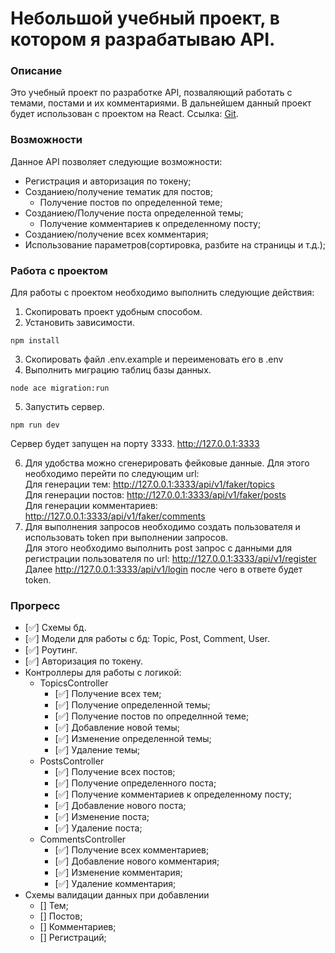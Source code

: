 # Небольшой учебный проект, в котором я разрабатываю API.

### Описание
Это учебный проект по разработке API, позваляющий работать с  темами, постами и их комментариями.
В дальнейшем данный проект будет использован с проектом на React. Ссылка: [Git](https://github.com/BolotnikovMS/test-task-react).

### Возможности
Данное API позволяет следующие возможности:
- Регистрация и авторизация по токену;
- Созданиею/получение тематик для постов;
  - Получение постов по определенной теме;
- Созданиею/Получение поста определенной темы;
  - Получение комментариев к определенному посту;
- Созданиею/получение всех комментария;
- Использование параметров(сортировка, разбите на страницы и т.д.);

### Работа с проектом
Для работы с проектом необходимо выполнить следующие действия:
1. Скопировать проект удобным способом.
2. Установить зависимости.

```
npm install
```
3. Скопировать файл .env.example  и переименовать его в .env
4. Выполнить миграцию таблиц базы данных.
```
node ace migration:run
```
5. Запустить сервер. 
```
npm run dev
```
Сервер будет запущен на порту 3333. http://127.0.0.1:3333

6. Для удобства можно сгенерировать фейковые данные. Для этого необходимо перейти по следующим url:  
Для генерации тем: http://127.0.0.1:3333/api/v1/faker/topics  
Для генерации постов: http://127.0.0.1:3333/api/v1/faker/posts  
Для генерации комментариев: http://127.0.0.1:3333/api/v1/faker/comments
7. Для выполнения запросов необходимо создать пользователя и использовать token при выполнении запросов.  
Для этого необходимо выполнить post запрос с данными для регистрации пользователя по url: http://127.0.0.1:3333/api/v1/register  
Далее http://127.0.0.1:3333/api/v1/login после чего в ответе будет token.

### Прогресс
- [✅] Схемы бд.
- [✅] Модели для работы с бд: Topic, Post, Comment, User.
- [✅] Роутинг.
- [✅] Авторизация по токену.
- Контроллеры для работы с логикой:
  - TopicsController 
    - [✅] Получение всех тем;
    - [✅] Получение определенной темы;
    - [✅] Получение постов по определнной теме;
    - [✅] Добавление новой темы;
    - [✅] Изменение определенной темы;
    - [✅] Удаление темы;
  - PostsController
    - [✅] Получение всех постов;
    - [✅] Получение определенного поста;
    - [✅] Получение комментариев к определенному посту;
    - [✅] Добавление нового поста;
    - [✅] Изменение поста;
    - [✅] Удаление поста;
  - CommentsController
    - [✅] Получение всех комментариев;
    - [✅] Добавление нового комментария;
    - [✅] Изменение комментария;
    - [✅] Удаление комментария;
- Схемы валидации данных при добавлении
  - [] Тем;
  - [] Постов;
  - [] Комментариев;
  - [] Регистраций;

